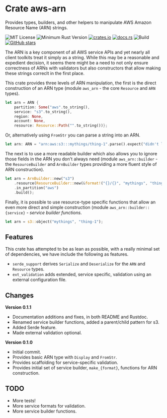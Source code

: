 # Crate aws-arn
Provides types, builders, and other helpers to manipulate AWS Amazon Resource Name (ARN) strings.

![MIT License](https://img.shields.io/badge/license-mit-118811.svg)
![Minimum Rust Version](https://img.shields.io/badge/Min%20Rust-1.34-green.svg)
[![crates.io](https://img.shields.io/crates/v/aws-arn.svg)](https://crates.io/crates/aws-arn)
[![docs.rs](https://docs.rs/aws-arn/badge.svg)](https://docs.rs/aws-arn)
![Build](https://github.com/johnstonskj/rust-aws-arn/workflows/Rust/badge.svg)
[![GitHub stars](https://img.shields.io/github/stars/johnstonskj/rust-aws-arn.svg)](https://github.com/johnstonskj/rust-aws-arn/stargazers)

The ARN is a key component of all AWS service APIs and yet nearly all client toolkits treat it simply as a string. While this may be a reasonable and expedient decision, it seems there might be a need to not only ensure correctness of ARNs with validators but also constructors that allow making these strings correclt in the first place. 

This crate provides three levels of ARN manipulation, the first is the direct construction of an ARN type (module `aws_arn` - the core `Resource` and `ARN` types).

```rust
let arn = ARN {
    partition: Some("aws".to_string(),
    service: "s3".to_string(),
    region: None,
    account: None,
    resource: Resource::Path("".to_string())};
```

Or, alternatively using `FromStr` you can parse a string into an ARN.

```rust
let arn: ARN = "arn:aws:s3:::mythings/thing-1".parse().expect("didn't look like an ARN");
```

The next is to use a more readable builder which also allows you to ignore those fields in the ARN you don't always need (module `aws_arn::builder` - the `ResourceBuilder` and `ArnBuilder` types providing a more fluent style of ARN construction).
 
```rust
let arn = ArnBuilder::new("s3")
    .resource(ResourceBuilder::new(&format!("{}/{}", "mythings", "thing-1")).build())
    .in_partition("aws")
    .build();
```
 
Finally, it is possible to use resource-type specific functions that allow an even more direct and simple construction (module `aws_arn::builder::{service}` - *service builder functions*.
 
```rust
let arn = s3::object("mythings", "thing-1");
```

## Features

This crate has attempted to be as lean as possible, with a really minimal set of dependencies, we have include the following as features.

* `serde_support` derives `Serialize` and `Deserialize` for the `ARN` and `Resource` types.
* `ext_validation` adds extended, service specific, validation using an external configuration file.

## Changes

**Version 0.1.1**

* Documentation additions and fixes, in both README and Rustdoc.
* Renamed service builder functions, added a parent/child pattern for s3.
* Added Serde feature.
* Made external validation optional.

**Version 0.1.0**

* Initial commit.
* Provides basic ARN type with `Display` and `FromStr`.
* Provides scaffolding for service-specific validation.
* Provides initial set of service builder, `make_{format}`, functions for ARN construction.

## TODO

* More tests!
* More service formats for validation.
* More service builder functions.
